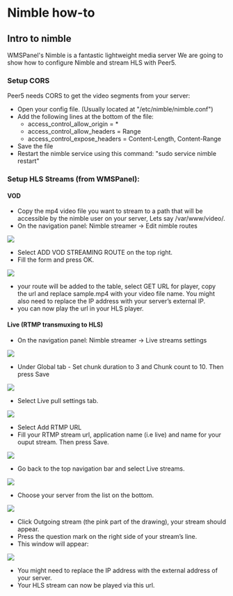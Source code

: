 # Nimble how-to

## Intro to nimble
WMSPanel's Nimble is a fantastic lightweight media server
We are going to show how to configure Nimble and stream HLS with Peer5.


### Setup CORS 
Peer5 needs CORS to get the video segments from your server:

* Open your config file. (Usually located at "/etc/nimble/nimble.conf")
* Add the following lines at the bottom of the file:
	+ access_control_allow_origin = *
	+ access_control_allow_headers = Range
	+ access_control_expose_headers = Content-Length, Content-Range
* Save the file
* Restart the nimble service using this command: "sudo service nimble restart"

### Setup HLS Streams (from WMSPanel):

#### VOD
* Copy the mp4 video file you want to stream to a path that will be accessible by the nimble user on your server, Lets say /var/www/video/.
* On the navigation panel: Nimble streamer -> Edit nimble routes

![](https://github.com/Peer5/mkdocs-base/blob/master/docs/Guides/images/nimble/image01.png?raw=true)

* Select ADD VOD STREAMING ROUTE on the top right. 
* Fill the form and press OK.

![](https://github.com/Peer5/mkdocs-base/blob/master/docs/Guides/images/nimble/image00.png?raw=true)

* your route will be added to the table, select GET URL for player, copy the url and replace sample.mp4 with your video file name. You might also need to replace the IP address with your server’s external IP.
* you can now play the url in your HLS player.

	
#### Live (RTMP transmuxing to HLS)

* On the navigation panel: Nimble streamer -> Live streams settings

![](https://github.com/Peer5/mkdocs-base/blob/master/docs/Guides/images/nimble/image03.png?raw=true)


* Under Global tab -  Set chunk duration to 3 and Chunk count to 10. Then press Save

![](https://github.com/Peer5/mkdocs-base/blob/master/docs/Guides/images/nimble/image06.png?raw=true)


* Select Live pull settings tab.

![](https://github.com/Peer5/mkdocs-base/blob/master/docs/Guides/images/nimble/image05.png?raw=true)


* Select Add RTMP URL
* Fill your RTMP stream url, application name (i.e live) and name for your ouput stream. Then press Save.

![](https://github.com/Peer5/mkdocs-base/blob/master/docs/Guides/images/nimble/image07.png?raw=true)


* Go back to the top navigation bar and select Live streams.

![](https://github.com/Peer5/mkdocs-base/blob/master/docs/Guides/images/nimble/image04.png?raw=true)


* Choose your server from the list on the bottom.

![](https://github.com/Peer5/mkdocs-base/blob/master/docs/Guides/images/nimble/image08.png?raw=true)


* Click Outgoing stream (the pink part of the drawing), your stream should appear.
* Press the question mark on the right side of your stream’s line.
* This window will appear:

![](https://github.com/Peer5/mkdocs-base/blob/master/docs/Guides/images/nimble/image02.png?raw=true)


* You might need to replace the IP address with the external address of your server.
* Your HLS stream can now be played via this url.
